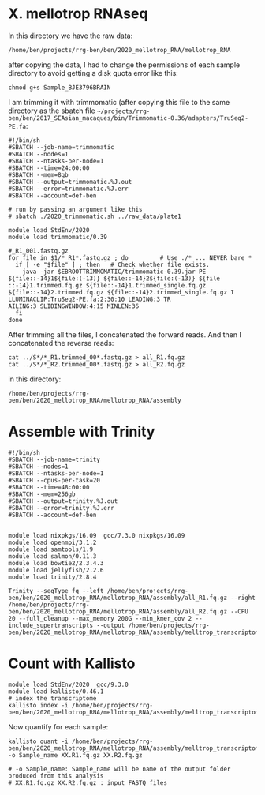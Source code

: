 # X. mellotrop RNAseq


In this directory we have the raw data:
```
/home/ben/projects/rrg-ben/ben/2020_mellotrop_RNA/mellotrop_RNA
```
after copying the data, I had to change the permissions of each sample directory to avoid getting a disk quota error like this:
```
chmod g+s Sample_BJE3796BRAIN
```

I am trimming it with trimmomatic (after copying this file to the same directory as the sbatch file `~/projects/rrg-ben/ben/2017_SEAsian_macaques/bin/Trimmomatic-0.36/adapters/TruSeq2-PE.fa`:
```
#!/bin/sh
#SBATCH --job-name=trimmomatic
#SBATCH --nodes=1
#SBATCH --ntasks-per-node=1
#SBATCH --time=24:00:00
#SBATCH --mem=8gb
#SBATCH --output=trimmomatic.%J.out
#SBATCH --error=trimmomatic.%J.err
#SBATCH --account=def-ben

# run by passing an argument like this
# sbatch ./2020_trimmomatic.sh ../raw_data/plate1

module load StdEnv/2020
module load trimmomatic/0.39

#_R1_001.fastq.gz
for file in $1/*_R1*.fastq.gz ; do         # Use ./* ... NEVER bare *
  if [ -e "$file" ] ; then   # Check whether file exists.
	java -jar $EBROOTTRIMMOMATIC/trimmomatic-0.39.jar PE ${file::-14}1${file:(-13)} ${file::-14}2${file:(-13)} ${file
::-14}1.trimmed.fq.gz ${file::-14}1.trimmed_single.fq.gz ${file::-14}2.trimmed.fq.gz ${file::-14}2.trimmed_single.fq.gz I
LLUMINACLIP:TruSeq2-PE.fa:2:30:10 LEADING:3 TR
AILING:3 SLIDINGWINDOW:4:15 MINLEN:36
  fi
done
```

After trimming all the files, I concatenated the forward reads. And then I concatenated the reverse reads:
```
cat ../S*/*_R1.trimmed_00*.fastq.gz > all_R1.fq.gz
cat ../S*/*_R2.trimmed_00*.fastq.gz > all_R2.fq.gz
```
in this directory:
```
/home/ben/projects/rrg-ben/ben/2020_mellotrop_RNA/mellotrop_RNA/assembly
```
# Assemble with Trinity


```
#!/bin/sh
#SBATCH --job-name=trinity
#SBATCH --nodes=1
#SBATCH --ntasks-per-node=1
#SBATCH --cpus-per-task=20
#SBATCH --time=48:00:00
#SBATCH --mem=256gb
#SBATCH --output=trinity.%J.out
#SBATCH --error=trinity.%J.err
#SBATCH --account=def-ben


module load nixpkgs/16.09  gcc/7.3.0 nixpkgs/16.09
module load openmpi/3.1.2
module load samtools/1.9
module load salmon/0.11.3
module load bowtie2/2.3.4.3
module load jellyfish/2.2.6
module load trinity/2.8.4

Trinity --seqType fq --left /home/ben/projects/rrg-ben/ben/2020_mellotrop_RNA/mellotrop_RNA/assembly/all_R1.fq.gz --right /home/ben/projects/rrg-ben/ben/2020_mellotrop_RNA/mellotrop_RNA/assembly/all_R2.fq.gz --CPU 20 --full_cleanup --max_memory 200G --min_kmer_cov 2 --include_supertranscripts --output /home/ben/projects/rrg-ben/ben/2020_mellotrop_RNA/mellotrop_RNA/assembly/melltrop_transcriptome_trinityOut
```

# Count with Kallisto

```
module load StdEnv/2020  gcc/9.3.0
module load kallisto/0.46.1
# index the transcriptome
kallisto index -i /home/ben/projects/rrg-ben/ben/2020_mellotrop_RNA/mellotrop_RNA/assembly/melltrop_transcriptome_trinityOut
```
Now quantify for each sample:
```
kallisto quant -i /home/ben/projects/rrg-ben/ben/2020_mellotrop_RNA/mellotrop_RNA/assembly/melltrop_transcriptome_trinityOut.idx -o Sample_name XX.R1.fq.gz XX.R2.fq.gz

# -o Sample_name: Sample_name will be name of the output folder produced from this analysis
# XX.R1.fq.gz XX.R2.fq.gz : input FASTQ files
```

